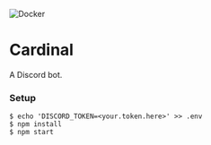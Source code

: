 ![Docker](https://github.com/itshaydendev/cardinal/workflows/Docker/badge.svg?branch=master)

# Cardinal

A Discord bot.

### Setup

```shell
$ echo 'DISCORD_TOKEN=<your.token.here>' >> .env
$ npm install
$ npm start
```

